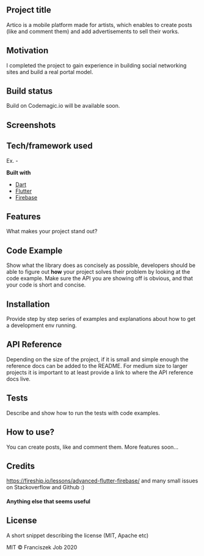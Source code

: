 ## Project title
Artico is a mobile platform made for artists, which enables to create posts (like and comment them) and add advertisements to sell their works.

## Motivation
I completed the project to gain experience in building social networking sites and build a real portal model.

## Build status
Build on Codemagic.io will be available soon.
 
## Screenshots


## Tech/framework used
Ex. -

<b>Built with</b>
- [Dart](https://dart.dev)
- [Flutter](https://flutter.dev)
- [Firebase](https://firebase.google.com)

## Features
What makes your project stand out?

## Code Example
Show what the library does as concisely as possible, developers should be able to figure out **how** your project solves their problem by looking at the code example. Make sure the API you are showing off is obvious, and that your code is short and concise.

## Installation
Provide step by step series of examples and explanations about how to get a development env running.

## API Reference

Depending on the size of the project, if it is small and simple enough the reference docs can be added to the README. For medium size to larger projects it is important to at least provide a link to where the API reference docs live.

## Tests
Describe and show how to run the tests with code examples.

## How to use?
You can create posts, like and comment them. More features soon...

## Credits
https://fireship.io/lessons/advanced-flutter-firebase/ and many small issues on Stackoverflow and Github :)

#### Anything else that seems useful

## License
A short snippet describing the license (MIT, Apache etc)

MIT © Franciszek Job 2020

